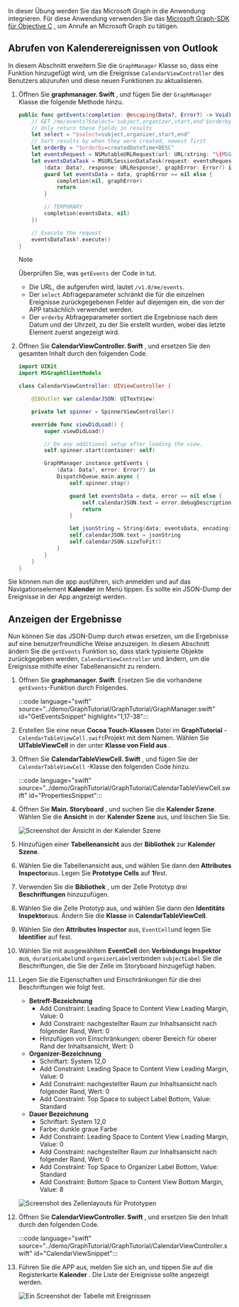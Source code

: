 <!-- markdownlint-disable MD002 MD041 -->

In dieser Übung werden Sie das Microsoft Graph in die Anwendung integrieren. Für diese Anwendung verwenden Sie das [Microsoft Graph-SDK für Objective C](https://github.com/microsoftgraph/msgraph-sdk-objc) , um Anrufe an Microsoft Graph zu tätigen.

## <a name="get-calendar-events-from-outlook"></a>Abrufen von Kalenderereignissen von Outlook

In diesem Abschnitt erweitern Sie die `GraphManager` Klasse so, dass eine Funktion hinzugefügt wird, um die Ereignisse `CalendarViewController` des Benutzers abzurufen und diese neuen Funktionen zu aktualisieren.

1. Öffnen Sie **graphmanager. Swift** , und fügen Sie der `GraphManager` Klasse die folgende Methode hinzu.

    ```Swift
    public func getEvents(completion: @escaping(Data?, Error?) -> Void) {
        // GET /me/events?$select='subject,organizer,start,end'$orderby=createdDateTime DESC
        // Only return these fields in results
        let select = "$select=subject,organizer,start,end"
        // Sort results by when they were created, newest first
        let orderBy = "$orderby=createdDateTime+DESC"
        let eventsRequest = NSMutableURLRequest(url: URL(string: "\(MSGraphBaseURL)/me/events?\(select)&\(orderBy)")!)
        let eventsDataTask = MSURLSessionDataTask(request: eventsRequest, client: self.client, completion: {
            (data: Data?, response: URLResponse?, graphError: Error?) in
            guard let eventsData = data, graphError == nil else {
                completion(nil, graphError)
                return
            }

            // TEMPORARY
            completion(eventsData, nil)
        })

        // Execute the request
        eventsDataTask?.execute()
    }
    ```

    > [!NOTE]
    > Überprüfen Sie, was `getEvents` der Code in tut.
    >
    > - Die URL, die aufgerufen wird, lautet `/v1.0/me/events`.
    > - Der `select` Abfrageparameter schränkt die für die einzelnen Ereignisse zurückgegebenen Felder auf diejenigen ein, die von der APP tatsächlich verwendet werden.
    > - Der `orderby` Abfrageparameter sortiert die Ergebnisse nach dem Datum und der Uhrzeit, zu der Sie erstellt wurden, wobei das letzte Element zuerst angezeigt wird.

1. Öffnen Sie **CalendarViewController. Swift** , und ersetzen Sie den gesamten Inhalt durch den folgenden Code.

    ```Swift
    import UIKit
    import MSGraphClientModels

    class CalendarViewController: UIViewController {

        @IBOutlet var calendarJSON: UITextView!

        private let spinner = SpinnerViewController()

        override func viewDidLoad() {
            super.viewDidLoad()

            // Do any additional setup after loading the view.
            self.spinner.start(container: self)

            GraphManager.instance.getEvents {
                (data: Data?, error: Error?) in
                DispatchQueue.main.async {
                    self.spinner.stop()

                    guard let eventsData = data, error == nil else {
                        self.calendarJSON.text = error.debugDescription
                        return
                    }

                    let jsonString = String(data: eventsData, encoding: .utf8)
                    self.calendarJSON.text = jsonString
                    self.calendarJSON.sizeToFit()
                }
            }
        }
    }
    ```

Sie können nun die app ausführen, sich anmelden und auf das Navigationselement **Kalender** im Menü tippen. Es sollte ein JSON-Dump der Ereignisse in der App angezeigt werden.

## <a name="display-the-results"></a>Anzeigen der Ergebnisse

Nun können Sie das JSON-Dump durch etwas ersetzen, um die Ergebnisse auf eine benutzerfreundliche Weise anzuzeigen. In diesem Abschnitt ändern Sie die `getEvents` Funktion so, dass stark typisierte Objekte zurückgegeben werden, `CalendarViewController` und ändern, um die Ereignisse mithilfe einer Tabellenansicht zu rendern.

1. Öffnen Sie **graphmanager. Swift**. Ersetzen Sie die vorhandene `getEvents`-Funktion durch Folgendes.

    :::code language="swift" source="../demo/GraphTutorial/GraphTutorial/GraphManager.swift" id="GetEventsSnippet" highlight="1,17-38":::

1. Erstellen Sie eine neue **Cocoa Touch-Klassen** Datei im **GraphTutorial** - `CalendarTableViewCell.swift`Projekt mit dem Namen. Wählen Sie **UITableViewCell** in der unter **Klasse von Field aus** .

1. Öffnen Sie **CalendarTableViewCell. Swift** , und fügen Sie der `CalendarTableViewCell` -Klasse den folgenden Code hinzu.

    :::code language="swift" source="../demo/GraphTutorial/GraphTutorial/CalendarTableViewCell.swift" id="PropertiesSnippet":::

1. Öffnen Sie **Main. Storyboard** , und suchen Sie die **Kalender Szene**. Wählen Sie die **Ansicht** in der **Kalender Szene** aus, und löschen Sie Sie.

    ![Screenshot der Ansicht in der Kalender Szene](./images/view-in-calendar-scene.png)

1. Hinzufügen einer **Tabellenansicht** aus der **Bibliothek** zur **Kalender Szene**.
1. Wählen Sie die Tabellenansicht aus, und wählen Sie dann den **Attributes Inspector**aus. Legen Sie **Prototype Cells** auf **1**fest.
1. Verwenden Sie die **Bibliothek** , um der Zelle Prototyp drei **Beschriftungen** hinzuzufügen.
1. Wählen Sie die Zelle Prototyp aus, und wählen Sie dann den **Identitäts Inspektor**aus. Ändern Sie die **Klasse** in **CalendarTableViewCell**.
1. Wählen Sie den **Attributes Inspector** aus, `EventCell`und legen Sie **Identifier** auf fest.
1. Wählen Sie mit ausgewähltem **EventCell** den **Verbindungs Inspektor** aus, `durationLabel`und `organizerLabel`verbinden `subjectLabel` Sie die Beschriftungen, die Sie der Zelle im Storyboard hinzugefügt haben.
1. Legen Sie die Eigenschaften und Einschränkungen für die drei Beschriftungen wie folgt fest.

    - **Betreff-Bezeichnung**
        - Add Constraint: Leading Space to Content View Leading Margin, Value: 0
        - Add Constraint: nachgestellter Raum zur Inhaltsansicht nach folgender Rand, Wert: 0
        - Hinzufügen von Einschränkungen: oberer Bereich für oberer Rand der Inhaltsansicht, Wert: 0
    - **Organizer-Bezeichnung**
        - Schriftart: System 12,0
        - Add Constraint: Leading Space to Content View Leading Margin, Value: 0
        - Add Constraint: nachgestellter Raum zur Inhaltsansicht nach folgender Rand, Wert: 0
        - Add Constraint: Top Space to subject Label Bottom, Value: Standard
    - **Dauer Bezeichnung**
        - Schriftart: System 12,0
        - Farbe: dunkle graue Farbe
        - Add Constraint: Leading Space to Content View Leading Margin, Value: 0
        - Add Constraint: nachgestellter Raum zur Inhaltsansicht nach folgender Rand, Wert: 0
        - Add Constraint: Top Space to Organizer Label Bottom, Value: Standard
        - Add Constraint: Bottom Space to Content View Bottom Margin, Value: 8

    ![Screenshot des Zellenlayouts für Prototypen](./images/prototype-cell-layout.png)

1. Öffnen Sie **CalendarViewController. Swift** , und ersetzen Sie den Inhalt durch den folgenden Code.

    :::code language="swift" source="../demo/GraphTutorial/GraphTutorial/CalendarViewController.swift" id="CalendarViewSnippet":::

1. Führen Sie die APP aus, melden Sie sich an, und tippen Sie auf die Registerkarte **Kalender** . Die Liste der Ereignisse sollte angezeigt werden.

    ![Ein Screenshot der Tabelle mit Ereignissen](./images/calendar-list.png)
